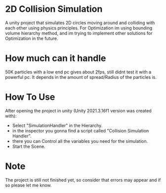 # 2D Collision Simulation
A unity project that simulates 2D circles moving around and colliding with each other using physics principles.
For Optimization im using bounding volume hierarchy method,
and im trying to implement other solutions for Optimization in the future.

# How much can it handle
50K particles with a low end pc gives about 2fps, still didnt test it with a powerful pc.
It depends in the amount of spread/Radius of the particles is.

# How To Use
After opening the project in unity (Unity 2021.3.16f1 version was created with):
* Select "SimulationHandler" in the Hierarchy.
* in the inspector you gonna find a script called "Collision Simulation Handler".
* there you can Control all the variables you need for the simulation.
* Start the Scene.

# Note
The project is still not finished yet, so consider that errors may appear and if so please let me know.

